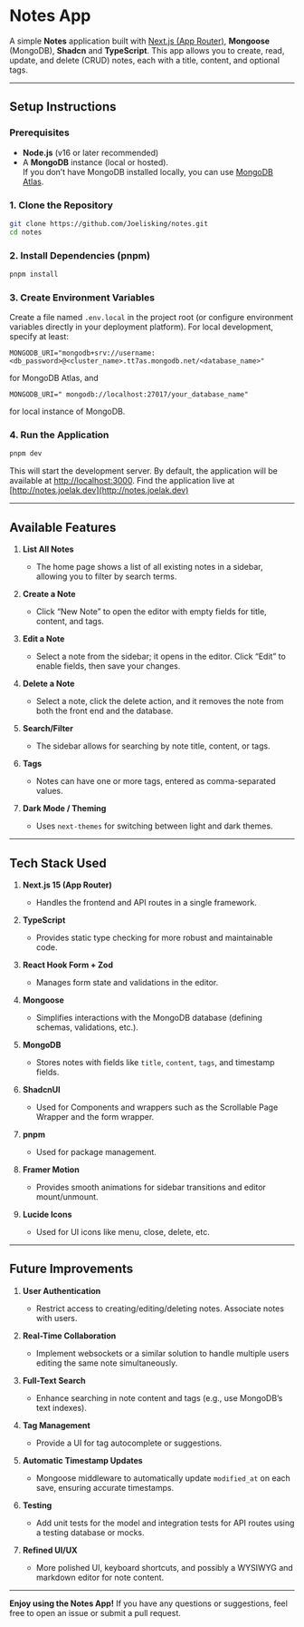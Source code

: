 # Notes App

A simple **Notes** application built with [Next.js (App Router)](https://nextjs.org/), **Mongoose** (MongoDB), **Shadcn** and **TypeScript**. This app allows you to create, read, update, and delete (CRUD) notes, each with a title, content, and optional tags.

---

## Setup Instructions

### Prerequisites

- **Node.js** (v16 or later recommended)
- A **MongoDB** instance (local or hosted).  
  If you don’t have MongoDB installed locally, you can use [MongoDB Atlas](https://www.mongodb.com/cloud/atlas).

### 1. Clone the Repository

```bash
git clone https://github.com/Joelisking/notes.git
cd notes
```

### 2. Install Dependencies (pnpm)

```bash
pnpm install
```

### 3. Create Environment Variables

Create a file named `.env.local` in the project root (or configure environment variables directly in your deployment platform). For local development, specify at least:

```
MONGODB_URI="mongodb+srv://username:<db_password>@<cluster_name>.tt7as.mongodb.net/<database_name>"
```
for MongoDB Atlas, and

```
MONGODB_URI=" mongodb://localhost:27017/your_database_name"
```
for local instance of MongoDB.


### 4. Run the Application

```bash
pnpm dev
```

This will start the development server. By default, the application will be available at [http://localhost:3000](http://localhost:3000). Find the application live at [http://notes.joelak.dev](http://notes.joelak.dev)

---

## Available Features

1. **List All Notes**  
   - The home page shows a list of all existing notes in a sidebar, allowing you to filter by search terms.

2. **Create a Note**  
   - Click “New Note” to open the editor with empty fields for title, content, and tags.

3. **Edit a Note**  
   - Select a note from the sidebar; it opens in the editor. Click “Edit” to enable fields, then save your changes.

4. **Delete a Note**  
   - Select a note, click the delete action, and it removes the note from both the front end and the database.

5. **Search/Filter**  
   - The sidebar allows for searching by note title, content, or tags.

6. **Tags**  
   - Notes can have one or more tags, entered as comma-separated values.

7. **Dark Mode / Theming**  
   - Uses `next-themes` for switching between light and dark themes.

---

## Tech Stack Used

1. **Next.js 15 (App Router)**  
   - Handles the frontend and API routes in a single framework.

2. **TypeScript**  
   - Provides static type checking for more robust and maintainable code.

3. **React Hook Form + Zod**  
   - Manages form state and validations in the editor.

4. **Mongoose**  
   - Simplifies interactions with the MongoDB database (defining schemas, validations, etc.).

5. **MongoDB**  
   - Stores notes with fields like `title`, `content`, `tags`, and timestamp fields.

6. **ShadcnUI**  
   - Used for Components and wrappers such as the Scrollable Page Wrapper and the form wrapper.

7. **pnpm**  
   - Used for package management.

8. **Framer Motion**  
   - Provides smooth animations for sidebar transitions and editor mount/unmount.

9. **Lucide Icons**  
   - Used for UI icons like menu, close, delete, etc.

---

## Future Improvements

1. **User Authentication**  
   - Restrict access to creating/editing/deleting notes. Associate notes with users.

2. **Real-Time Collaboration**  
   - Implement websockets or a similar solution to handle multiple users editing the same note simultaneously.

3. **Full-Text Search**  
   - Enhance searching in note content and tags (e.g., use MongoDB’s text indexes).

5. **Tag Management**  
   - Provide a UI for tag autocomplete or suggestions.

6. **Automatic Timestamp Updates**  
   - Mongoose middleware to automatically update `modified_at` on each save, ensuring accurate timestamps.

7. **Testing**  
   - Add unit tests for the model and integration tests for API routes using a testing database or mocks.

8. **Refined UI/UX**  
   - More polished UI, keyboard shortcuts, and possibly a WYSIWYG and markdown editor for note content.

---

**Enjoy using the Notes App!** If you have any questions or suggestions, feel free to open an issue or submit a pull request.
